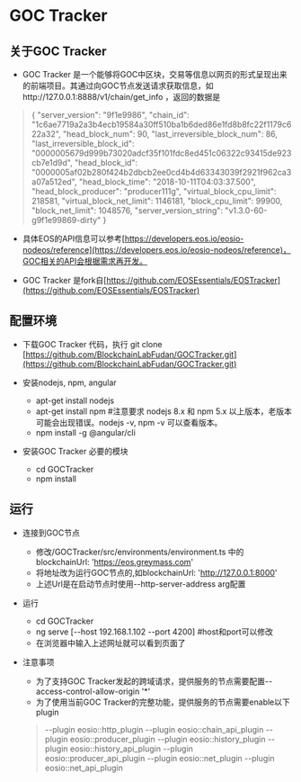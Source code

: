 # GOC Tracker

## 关于GOC Tracker

* GOC Tracker 是一个能够将GOC中区块，交易等信息以网页的形式呈现出来的前端项目。其通过向GOC节点发送请求获取信息，如http://127.0.0.1:8888/v1/chain/get_info ，返回的数据是 
>{
>    "server_version": "9f1e9986",
>    "chain_id": "1c6ae7719a2a3b4ecb19584a30ff510ba1b6ded86e1fd8b8fc22f1179c622a32",
>    "head_block_num": 90,
>    "last_irreversible_block_num": 86,
>    "last_irreversible_block_id": "0000005679d999b73020adcf35f101fdc8ed451c06322c93415de923cb7e1d9d",
>    "head_block_id": "0000005af02b280f424b2dbcb2ee0cd4b4d63343039f2921f962ca3a07a512ed",
>    "head_block_time": "2018-10-11T04:03:37.500",
>    "head_block_producer": "producer111g",
>    "virtual_block_cpu_limit": 218581,
>    "virtual_block_net_limit": 1146181,
>    "block_cpu_limit": 99900,
>    "block_net_limit": 1048576,
>    "server_version_string": "v1.3.0-60-g9f1e99869-dirty"
>}

* 具体EOS的API信息可以参考[https://developers.eos.io/eosio-nodeos/reference](https://developers.eos.io/eosio-nodeos/reference)，GOC相关的API会根据需求再开发。

* GOC Tracker 是fork自[https://github.com/EOSEssentials/EOSTracker](https://github.com/EOSEssentials/EOSTracker)

## 配置环境

* 下载GOC Tracker 代码，执行 git clone [https://github.com/BlockchainLabFudan/GOCTracker.git](https://github.com/BlockchainLabFudan/GOCTracker.git)

* 安装nodejs, npm, angular
  * apt-get install nodejs
  * apt-get install npm  #注意要求 nodejs 8.x 和 npm 5.x 以上版本，老版本可能会出现错误。nodejs -v, npm -v 可以查看版本。
  * npm install -g @angular/cli

* 安装GOC Tracker 必要的模块
  * cd GOCTracker
  * npm install

## 运行

* 连接到GOC节点
  * 修改/GOCTracker/src/environments/environment.ts 中的blockchainUrl: 'https://eos.greymass.com'
  * 将地址改为运行GOC节点的,如blockchainUrl: 'http://127.0.0.1:8000'
  * 上述Url是在启动节点时使用--http-server-address arg配置

* 运行
  * cd GOCTracker
  * ng serve [--host 192.168.1.102 --port 4200] #host和port可以修改
  * 在浏览器中输入上述网址就可以看到页面了

* 注意事项
  * 为了支持GOC Tracker发起的跨域请求，提供服务的节点需要配置--access-control-allow-origin '*'
  * 为了使用当前GOC Tracker的完整功能，提供服务的节点需要enable以下plugin 
  >--plugin eosio::http_plugin
  >--plugin eosio::chain_api_plugin
  >--plugin eosio::producer_plugin
  >--plugin eosio::history_plugin
  >--plugin eosio::history_api_plugin
  >--plugin eosio::producer_api_plugin
  >--plugin eosio::net_plugin
  >--plugin eosio::net_api_plugin